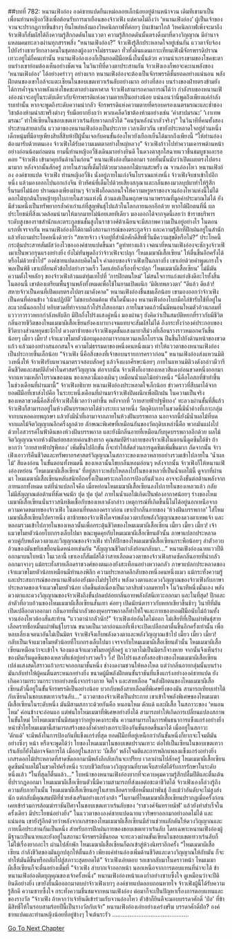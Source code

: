 ##บทที่ 782: หนานเฟิงอ๋อง
องค์ชายแปดยืนเหม่อลอยเล็กน้อยอยู่ด้านหน้าจวน
เดิมทีเขามาเป็นเพื่อนท่านหญิงอวี่ชิงเพื่อต้อนรับการมาเยือนของจ้าวเฟิง
แต่คาดไม่ถึงว่า ‘หนานเฟิงอ๋อง’ ผู้เป็นเจ้าของจวนจะปรากฏกายขึ้นข้างๆ ยืนไพล่หลังมองวิหคนิลกาฬที่ค่อยๆ บินเข้ามาใกล้
วิหคนิลกาฬเพิ่งจะมาถึง จ้าวเฟิงก็สัมผัสได้ถึงความรู้สึกกดดันในแววตา
ความรู้สึกกดดันนั้นตรงดิ่งมาที่ดวงวิญญาณ มีอำนาจแหลมคมทะลวงผ่านทุกสรรพสิ่ง
“หนานเฟิงอ๋อง?”
จ้าวเฟิงรู้สึกประหลาดใจอยู่เช่นกัน แววตาจับจ้องไปยังร่างชายวัยกลางคนในชุดทองผู้องอาจไม่ธรรมดา
ทั่วทั้งดินแดนเกาะเทียนเฟิงมีจักรพรรดิปราณเทวะอยู่ไม่กี่คนเท่านั้น
หนานเฟิงอ๋องเองก็เป็นยอดฝีมือหนึ่งในนั้นด้วย ความน่าเกรงขามของโชคชะตาบนร่างเขาย่อมต้องเห็นอย่างชัดเจน
ในวินาทีที่ดวงตาประสานกัน จ้าวเฟิงเองก็พอจะคะเนพลังของ ‘หนานเฟิงอ๋อง’ ได้อย่างคร่าวๆ
อย่างแรก หนานเฟิงอ๋องจะต้องเป็นจักรพรรดิชั้นยอดอย่างแน่นอน พลังฝึกตนของเขาใกล้จะแตะเซียนในขอบเขตเทวาเร้นลับอย่างมาก
อย่างที่สอง บนร่างของฝ่ายตรงข้ามยังได้การค้ำจุนจากพลังแห่งโชคชะตาอย่างมหาศาล
จ้าวเฟิงสามารถคาดการณ์ได้ว่า กำลังรบของหนานเฟิงอ๋องน่าจะอยู่ในระดับเดียวกับจักรพรรดิแห่งความตายเป็นอย่างน้อย
แน่นอนว่านี่พูดถึงเพียงแค่กำลังรบเท่านั้น
หากจะพูดถึงระดับความน่ากลัว จักรพรรดิแห่งความตายที่ครอบครองเนตรมรณะและช่ำชองวิชาต้องห้ามน่าสะพรึงต่างๆ รับมือยากยิ่งกว่า พวกเคล็ดวิชาต้องห้ามอย่างเช่น ‘คำสาปมรณะ’ ‘เงาเทพมรณะ’ ทำให้เซียนในขอบเขตเทวาเร้นลับหวาดกลัวได้
“คนรุ่นหลังน่ากลัวจริงๆ”
ในวินาทีที่คนทั้งสองประสานสายตากัน แววตาของหนานเฟิงอ๋องเป็นประกาย
เวลาเดียวกัน เขายังประหลาดใจอยู่ส่วนหนึ่ง เด็กหนุ่มที่มีอายุเพียงสิบสี่สิบห้าปีผู้นั้นเจอกับคนขั้นอ๋องโหวยังเยือกเย็นได้มากถึงเพียงนี้
“ให้ท่านอ๋องต้องมารับด้วยตนเอง จ้าวเฟิงได้รับความเมตตาอย่างใหญ่หลวง”
จ้าวเฟิงก้าวไปทำความเคารพด้านหน้าอย่างอ่อนน้อมถ่อมตน
ยามนี้ท่านหญิงอวี่ชิงเดินมาอย่างยินดี ในดวงตาสุกใสฉายแววชื่นชมบูชาและรอคอย
“จ้าวเฟิง เข้ามาคุยกันด้านในก่อน”
หนานเฟิงอ๋องยิ้มออกมา รอยยิ้มนั้นนับว่าเปิดเผยตรงไปตรงมามาก
หลังจากนั้นสักครู่ ภายในสวนที่เต็มไปด้วยมวลดอกไม้บานสะพรั่ง ณ จวนอ๋องโหว
หนานเฟิงอ๋อง องค์ชายแปด จ้าวเฟิง ท่านหญิงอวี่ชิง นั่งอยู่ภายในเก๋งจีนโบราณแห่งหนึ่ง
จ้าวเฟิงจิบชาเข้าไปอึกหนึ่ง แล้วมองออกไปนอกเก๋งจีน ทิวทัศน์ที่เต็มไปด้วยเสียงสกุณาและกลิ่นของมวลบุปผาทำให้รู้สึกรื่นรมย์ไม่น้อย
ปราดมองเพียงผ่านๆ จ้าวเฟิงก็อดถอนใจให้ความหรูหราของจวนอ๋องโหวแห่งนี้ไม่ได้
ดอกไม้ทุกต้นใบหญ้าทุกใบภายในสวนแห่งนี้ ล้วนแต่เป็นพฤกษานานาพรรณที่มูลค่าประมาณไม่ได้ ยังมีส่วนหนึ่งเป็นทรัพยากรล้ำค่าเก่าแก่ที่สูญพันธุ์ไปแล้วในโลกภายนอกอีกด้วย
หากได้ฝึกตนที่นี่ ผลประโยชน์ที่สิ่งแวดล้อมนำมาให้มากมายไม่น้อยเลยทีเดียว
มองออกได้จากจุดนี้เลยว่า ข้าราชบริพารระดับสูงของราชสำนักและตระกูลชนชั้นสูงในราชวงศ์ต้าเฉียนจะมีสภาพความเป็นอยู่อย่างไร
ในตอนแรกที่เจรจากัน หนานเฟิงอ๋องก็ได้ถามถึงสถานการณ์ของตระกูลจ้าว และความรู้สึกที่ฝึกฝนอยู่ในสำนัก
แล้วยังถามประโยคหนึ่งด้วยว่า “สหายจ้าว เจ้าอยู่ที่สำนักศักดิ์สิทธิ์วั่นมีความสุขดีหรือไม่?”
ประโยคนี้กระตุ้นประสาทสัมผัสว่องไวขององค์ชายแปดขึ้นมา
“ดูท่าทางแล้ว เจตนาที่หนานเฟิงอ๋องจะชักจูงจ้าวเฟิงมาเป็นพวกรุนแรงอย่างยิ่ง ยังไม่ทันพูดถึงว่าจ้าวเฟิงจะปลุก ‘ไหมเมฆาผีเสื้อเซียน’ ให้ตื่นขึ้นอีกครั้งได้หรือไม่ด้วยซ้ำไป”
องค์ชายแปดลอบคิดในใจ
คำตอบของจ้าวเฟิงเป็นกลางยิ่ง เขาเอ่ยด้วยคำพูดเกรงใจพอเป็นพิธี
เขาเปลี่ยนหัวข้อไปอย่างรวดเร็ว โดยเอ่ยถึงเรื่องที่จะปลุก ‘ไหมเมฆาผีเสื้อเซียน’
ไม่มีมัน ความตั้งใจหลักๆ ของจ้าวเฟิงล้วนแต่ทุ่มเทไปที่ ‘การฝึกตนใหม่’ ไม่สนใจการแก่งแย่งชิงดีอะไรทั้งสิ้น
ในตอนนี้ เขาต้องเตรียมพื้นฐานพลังทั้งหมดเพื่อใช้ในยามเปิดผนึก ‘มิติเทพลวงตา’
“ดีแล้ว ดีแล้ว! สหายจ้าวเป็นคนที่เปิดเผยตรงไปตรงมาดังคาด”
หนานเฟิงอ๋องชื่นชมเล็กน้อย
เขามองออกว่าจ้าวเฟิงเป็นคนที่ค่อนข้าง ‘เน้นปฏิบัติ’ ไม่ชอบอ้อมค้อม
ทันใดนั้นเอง หนานเฟิงอ๋องโบกมือไล่ข้ารับใช้ที่อยู่ในละแวกนั้นออกไป หยิบขวดที่ทำจากแก้วโปร่งใสออกมา
ภายในขวดแก้วนั้นมีหนอนไหมตัวอ้วนกลมที่แวววาวราวหยกกำลังหลับลึก มีปีกกึ่งโปร่งแสงคู่หนึ่ง
มองผ่านๆ ยังคิดว่าเป็นสมบัติหยกที่ราวกับมีชีวิต
กลิ่นอายชีวิตของไหมเมฆาผีเสื้อเซียนยังคงเบาบางจนแทบจะสัมผัสไม่ได้ ถึงกระทั่งว่าองค์ประกอบของชีวิตบางส่วนหยุดชะงักไป
ดวงตาซ้ายของจ้าวเฟิงผุดชั้นแสงมายาสีม่วงที่เลือนรางราวหมอกควันขึ้นน้อยๆ
เมี้ยว เมี้ยว!
เจ้าแมวขโมยตัวน้อยมุดออกมาจากแหวนเหล็กโบราณ ปีนขึ้นไปยังด้านหน้าของขวดแก้ว แล้วมองอย่างสนอกสนใจ
ความไม่ธรรมดาของหนึ่งคนหนึ่งแมว ทำให้แววตาของหนานเฟิงอ๋องเป็นประกายขึ้นเล็กน้อย
“จ้าวเฟิง นี่คือสิ่งของที่เจ้าขอบนรายการคราวก่อน”
หนานเฟิงอ๋องส่งแหวนมิติวงหนึ่งให้
จ้าวเฟิงรับแหวนมาตรวจสอบสักครู่ แล้วจึงผงกศีรษะน้อยๆ
ภายในแหวนมิติวงดังกล่าวมีวารีคืนชีวิตและสมบัติล้ำค่าในศาสตร์วิญญาณ
ต่อจากนั้น จ้าวเฟิงก็เอาของเหลวสีแดงอ่อนขวดหนึ่งออกมาจากแหวนเหล็กโบราณของตน ของเหลวนี้มองเผินๆ เหมือนน้ำผลไม้อย่างหนึ่ง
“นี่คือโอสถที่ข้าทำขึ้นในช่วงเดือนที่ผ่านมานี้” จ้าวเฟิงอธิบาย
หนานเฟิงอ๋องประหลาดใจเล็กน้อย ข่าวคราวที่สืบมาได้จากยอดฝีมือที่เขาส่งไปคือ ในระยะหนึ่งเดือนที่ผ่านมาจ้าวเฟิงปิดผนึกเพื่อฝึกฝน
ในความเป็นจริง
ของเหลวขวดนี้คือสิ่งที่จ้าวเฟิงใช้เวลาว่างทำขึ้น
หลังจากที่ ‘กายสายฟ้าปฐพีทอง’ ทะลวงผ่านขั้นที่สี่แล้ว จ้าวเฟิงก็สามารถอยู่ในห้วงฝันบรรพกาลได้ช่วงระยะเวลาหนึ่ง
วัตถุดิบภายในขวดนี้มีน้ำค้างที่เกาะกลุ่มจากบนหอคอยพฤกษา แล้วยังมีน้ำที่เอามาจากภายในห้วงฝันบรรพกาล
นอกจากนี้ยังมีน้ำผลไม้ที่บดจากผลไม้จิตวิญญาณอีกครึ่งลูกด้วย
ลักษณะพิเศษที่เหมือนกันของวัตถุดิบเหล่านี้คือ พวกมันแฝงไปด้วยไอสวรรค์ในฟ้าดินของห้วงฝันบรรพกาล และยังมีกลิ่นอายที่เหมือนกับยุคบรรพกาลอีกด้วย
ผลไม้จิตวิญญาณจากห้วงฝันย่อยสลายค่อนข้างยาก คุณสมบัติร่างกายของจ้าวเฟิงในตอนนี้ดูดซึมได้ช้า
ถ้าหากว่า ‘กายสายฟ้าปฐพีทอง’ เพิ่มขึ้นไปอีกขั้น ก็จะทำให้สัดส่วนการดูดซึมเพิ่มขึ้นมาก
ถัดจากนั้น
จ้าวเฟิงเอาวารีคืนชีวิตและทรัพยากรศาสตร์วิญญาณในสภาวะของเหลวหลายอย่างรวมเข้าไปภายใน ‘น้ำผลไม้’ สีแดงอ่อน
ในขั้นตอนทั้งหมดนี้ ของเหลวนั้นโชยกลิ่นหอมอ่อนๆ
หลังจากนั้น
จ้าวเฟิงก็ให้หนานเฟิงอ๋องหย่อน ‘ไหมเมฆาผีเสื้อเซียน’ ที่อยู่สภาวะหลับใหลลงไปในของเหลวที่เป็นน้ำผลไม้นี้
ดูจากที่ผ่านมา ไหมเมฆาผีเสื้อเซียนหลับสนิทอีกครั้งเป็นเพราะกลไกการป้องกันตัวเอง อาจจะถึงขั้นต่อต้านพลังจากภายนอกทั้งหมด
แต่ที่น่าแปลกใจคือ เมื่อหย่อนไหมเมฆาผีเสื้อเซียนลงไปภายในของเหลวแล้ว กลับไม่มีสัญญาณต่อต้านที่ชัดเจนนัก
ปุด ปุด ปุด!
ภายในน้ำผลไม้เกิดเป็นฟองอากาศน้อยๆ
ร่างของไหมเมฆาผีเสื้อเซียนนั่นราวสนิทชิดเชื้อกับของเหลวดังกล่าว
เหตุการณ์ที่เกิดขึ้นนี้ไม่ได้อยู่นอกเหนือจากความคาดหมายของจ้าวเฟิง
ในตอนที่ทดลองคราวก่อน เขาเป่ากลิ่นอายของ ‘ห้วงฝันบรรพกาล’ ใส่ไหมเมฆาผีเสื้อเซียนไปคราหนึ่ง
ตาซ้ายของจ้าวเฟิงโคจรพลังดวงตากับพลังวิญญาณของดวงตาเทพเจ้า และหลอมรวมเข้าไปภายในของเหลวนั้นเพื่อกระตุ้นชีวิตของไหมเมฆาผีเสื้อเซียน
เมี้ยว เมี้ยว เมี้ยว!
เจ้าแมวขโมยตัวน้อยโบกกรงเล็บไปมา ขณะพูดคุยกับไหมเมฆาผีเสื้อเซียนตัวนั้น
ภาษาแปลกประหลาดควบคู่กับพลังดวงตาและวิญญาณของจ้าวเฟิง ทำให้ปีกของไหมเมฆาผีเสื้อเซียนกระพือน้อยๆ ลำตัวอวบอ้วนของมันขยับเขยื้อนนิดหน่อยเช่นกัน
“สัญญาณชีวิตกำลังย้อนกลับมา…” หนานเฟิงอ๋องฉายแววปีติออกมาบนใบหน้า
ในเวลานี้ เขาเองก็สัมผัสได้ว่าสายเลือดดวงตาของจ้าวเฟิงสาดซัดกลิ่นอายที่น่ากลัวออกมาจางๆ แม้กระทั่งสายเลือดราชวงศ์ของตนเองยังสะเทือนอย่างหวาดกลัว
ภาษาแปลกประหลาดของเจ้าแมวขโมยตัวน้อยเหมือนมีทำนองพิลึก
ความประหลาดลึกลับของหนึ่งคนหนึ่งแมว แม้กระทั่งความรู้และประสบการณ์ของหนานเฟิงอ๋องยังมองไม่ปรุโปร่ง
พลังดวงตาและดวงวิญญาณของจ้าวเฟิงกับภาษาประหลาดของเจ้าแมวขโมยตัวน้อย เกิดขึ้นต่อเนื่องเป็นเวลาสิบช่วงลมหายใจ
ในวินาทีหนึ่งนั้นเอง พลังดวงตาและดวงวิญญาณของจ้าวเฟิงถึงขั้นปลดปล่อยกลิ่นอายพลังอัสนีเทวะออกมา
และในที่สุด!
ปีกและลำตัวที่อวบอ้วนของไหมเมฆาผีเสื้อเซียนสั่นเทา ค่อยๆ เปิดนัยน์ตาราวกับหยกเขียวขึ้นช้าๆ
วินาทีที่มันเปิดเปลือกตาออกมา กลิ่นอายที่น่ากลัวของยุคบรรพกาลก็ทำให้ใจและกายของยอดฝีมือนับไม่ถ้วนทั้งจวนอ๋องโหวต้องสั่นสะท้าน
“แววตาน่ากลัวนัก!”
จ้าวเฟิงเอ่ยอันใดไม่ออก ไม่เสียทีที่เป็นเผ่าพันธุ์สายเลือดรายชื่อหมื่นเผ่าพันธุ์โบราณ ขนาดเป็นเวลาอ่อนแอที่เพิ่งจะเปิดเปลือกตาตื่นขึ้นอีกครั้งเท่านั้น
เพื่อหลบเลี่ยงเจตนาอันไม่เป็นมิตร จ้าวเฟิงจึงเก็บพลังดวงตาและพลังวิญญาณเข้าไป
เมี้ยว เมี้ยว เมี้ยว!
กลับเป็นเจ้าแมวขโมยตัวน้อยที่โบกกรงเล็บไปมา เจรจากับไหมเมฆาผีเสื้อเซียนตัวนั้น
ไหมเมฆาผีเสื้อเซียนเหมือนว่าจะเข้าใจ จ้องมองเจ้าแมวขโมยอยู่สักครู่ แววตาไม่เป็นมิตรก็จางหาย
จากนั้นจึงเห็นร่างของมันเริ่มดูดซึมของเหลวที่แช่อยู่อย่างรวดเร็ว
วิ้ง!
ปีกโปร่งแสงทั้งสองข้างของไหมเมฆาผีเสื้อเซียนเปล่งแสงสดใสราวแก้วกระจกออกมาชั้นหนึ่ง ช่างงดงามชวนให้หลงใหล
แต่ว่ากลิ่นอายกลุ่มนั้นบนร่างมันกลับทำให้ผู้คนตื่นตระหนกอย่างยิ่ง
ขนาดผู้มีพลังฝึกตนขั้นราชันที่แข็งแกร่งอย่างองค์ชายแปด ยังเกิดความกระวนกระวายอย่างหนึ่งจากร่างกาย จิตใจ และสายเลือด
“พลังฝึกตนของไหมเมฆาผีเสื้อเซียนตัวนี้อยู่ในขั้นจักรพรรดิเป็นอย่างน้อย บวกกับพลังสายเลือดที่พิเศษยิ่งของมัน สามารถเทียบเท่าได้กับเซียนในขอบเขตเทวาเร้นลับ...”
แววตาของจ้าวเฟิงเป็นประกาย
เขาเข้าใจพลังพิเศษของไหมเมฆาผีเสื้อเซียนในระดับหนึ่ง
มันมีสามสภาวะด้วยกันคือ หนอนไหม ดักแด้ และผีเสื้อ
ในสภาวะของ ‘หนอนไหม’ ค่อนข้างจะอ่อนแอ แต่พ่นใยไหมเมฆาที่พิเศษอย่างยิ่งได้ สามารถทำให้เกิดการเปลี่ยนแปลงสภาพในขั้นใหม่
ใยไหมเมฆานั้นมีสมญาว่าอยู่ยงคงกระพัน ความสามารถในการพันธนาการแข็งแกร่งอย่างยิ่ง
หนำซ้ำใยไหมเมฆานี้สามารถสร้างของล้ำค่าอย่างเกราะป้องกันชั้นยอดขึ้นมาได้
เมื่ออยู่ในสภาวะ ‘ดักแด้’ จะมีพลังในการป้องกันที่แข็งแกร่งที่สุด ยอดฝีมือที่อยู่เหนือกว่ากันขั้นหนึ่งก็ยากจะโจมตีมันอย่างซึ่งๆ หน้า
หรือจะพูดได้ว่า ใยของไหมเมฆาในขอบเขตปราณเทวะ ต่อให้เป็นเซียนในขอบเขตเทวาเร้นลับก็ยังไม่อาจจัดการได้
เมื่ออยู่ในสภาวะ ‘ผีเสื้อ’ พลังโจมตีและการพลิกแพลงแข็งแกร่งอย่างยิ่ง เกสรดอกไม้ประหลาดที่สาดซัดออกมามีพลังลึกลับเกินจะเปรียบ
เวลาผ่านไปสักครู่
ไหมเมฆาผีเสื้อเซียนดูดซึมน้ำผลไม้ในขวดไปครึ่งหนึ่ง ระบบชีวิตกับดวงวิญญาณที่บาดเจ็บสาหัสได้รับการรักษาในระดับหนึ่งแล้ว
“ในที่สุดก็ตื่นแล้ว...”
ใบหน้าของหนานเฟิงอ๋องยากที่จะควบคุมความรู้สึกปลื้มปีติและตื่นเต้นที่ปรากฏออกมา
ไหมเมฆาผีเสื้อเซียนตัวนี้มีความสามารถที่ส่งผลต่อชะตาชีวิตได้
จ้าวเฟิงเองก็ล่วงรู้ถึงความลับภายในนั้น ไหมเมฆาผีเสื้อเซียนอยู่ในสายเลือดรายชื่อหมื่นเผ่าพันธุ์ ถึงแม้ว่าอันดับจะไม่สูงส่งนัก แต่กลับมีคุณสมบัติที่ช่วยส่งเสริมอย่างแกร่งกล้า
“ในยามที่ไหมเมฆาผีเสื้อเซียนปรากฏเมื่อครั้งก่อน เคยเข้าร่วมการล้อมฆ่าราชันปีศาจในขอบเขตเทวาเร้นลับของ ‘ราชวงศ์จันทราทมิฬ’ แล้วยังทำสำเร็จในครั้งเดียว มีประโยชน์อย่างยิ่ง”
ในแววตาขององค์ชายแปดฉายแววริษยาออกมาอย่างอดไม่ได้
และแน่นอน เขายังรู้อีกด้วยว่าพลังจากเกสรของไหมเมฆาผีเสื้อเซียนมีส่วนช่วยผลักดันให้ดวงวิญญาณและกายเนื้อประสานกันเป็นหนึ่ง สำหรับการฝึกฝนกายของขอบเขตเทวาเร้นลับ
โดยเฉพาะหนานเฟิงอ๋องผู้มีฐานะเป็นนายและยังอยู่ในสถานะจักรพรรดิชั้นยอด จะทะลวงผ่านขั้นเซียนในขอบเขตเทวาเร้นลับก็ไม่ใช่เรื่องยากอะไร
ผ่านไปสักพัก ไหมเมฆาผีเสื้อเซียนก็ตกเข้าสู่ห้วงนิทราอีกครั้ง
“ไหมเมฆาผีเสื้อเซียน กำลังชีวิตของมันถูกปลุกให้ตื่นแล้ว เพียงแค่ท่านอ๋องเพิ่มด้านชีวิตและดวงวิญญาณให้กับมัน ก็จะทำให้มันดีขึ้นหรือกลับไปสู่สภาวะสุดยอดได้” จ้าวเฟิงเอ่ยตอบ
รอเขากลับมาในคราวหน้า ไหมเมฆาผีเสื้อเซียนก็จะตื่นอย่างเต็มที่
“จ้าวเฟิง ลำบากเจ้าออกหน้า นอกเหนือจากการตอบแทนที่น่าจะได้ ข้าหนานเฟิงอ๋องติดบุญคุณของเจ้าครั้งหนึ่ง” หนานเฟิงอ๋องหน้าแดงก่ำอย่างซาบซึ้งใจ
ดูเหมือนว่าจะปีติยินดีอย่างยิ่ง เขายังยื่นมือออกมาตบบ่าจ้าวเฟิงเบาๆ
องค์ชายแปดลอบถอนหายใจ จ้าวเฟิงผู้นี้ได้รับความรู้สึกดี ความซาบซึ้งใจ กระทั่งความชื่นชมจากหนานเฟิงอ๋อง
ต่อมาก็จะเป็นปัญหาเรื่องการตอบแทนและของรางวัล
“จ้าวเฟิง ถ้าหากว่าเจ้ายินดีเข้าร่วมกับจวนอ๋องโหว ตัวข้าก็ยินดีจะมอบบรรดาศักดิ์ ‘ป๋อ’ ที่ข้ามีสิทธิ์ให้ในรอบสามร้อยปีนี้เป็นรางวัลกับเจ้า” หนานเฟิงอ๋องเอ่ยอย่างเคร่งขรึม
บรรดาศักดิ์ป๋อ?
องค์ชายแปดและท่านหญิงน้อยที่อยู่ข้างๆ ใจเต้นระรัว
............................................



[Go To Next Chapter]( ./20.md)